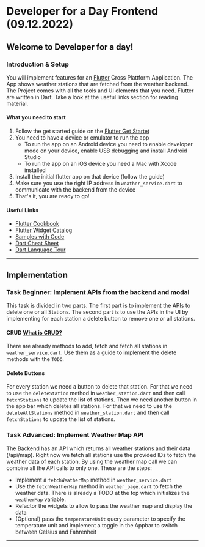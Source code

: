 # Developer for a Day Frontend (09.12.2022)

## Welcome to Developer for a day!

### Introduction & Setup

You will implement features for an [Flutter](https://flutter.dev//) Cross Plattform Application. The App shows weather stations that are fetched from the weather backend. The Project comes with all the tools and UI elements that you need. Flutter are written in Dart. Take a look at the useful links section for reading material.

#### What you need to start
1. Follow the get started guide on the [Flutter Get Startet](https://flutter.dev/docs/get-started/install)
2. You need to have a device or emulator to run the app
     - To run the app on an Android device you need to enable developer mode on your device, enable USB debugging and install Android Studio
     - To run the app on an iOS device you need a Mac with Xcode installed 
3. Install the initial flutter app on that device (follow the guide)
4. Make sure you use the right IP address in `weather_service.dart` to communicate with the backend from the device
5. That's it, you are ready to go!

#### Useful Links

- [Flutter Cookbook](https://docs.flutter.dev/cookbook)
- [Flutter Widget Catalog](https://docs.flutter.dev/development/ui/widgets)
- [Samples with Code](https://flutter.github.io/samples/#)
- [Dart Cheat Sheet](https://dart.dev/codelabs/dart-cheatsheet)
- [Dart Language Tour](https://dart.dev/guides/language/language-tour)

___
## Implementation

### Task Beginner: Implement APIs from the backend and modal

This task is divided in two parts. The first part is to implement the APIs to delete one or all Stations. The second part is to use the APIs in the UI by implementing for each station a delete button to remove one or all stations.


#### CRUD [What is CRUD?](https://en.wikipedia.org/wiki/Create,_read,_update_and_delete)

There are already methods to add, fetch and fetch all stations in `weather_service.dart`. Use them as a guide to implement the delete methods with the `TODO`.

#### Delete Buttons

For every station we need a button to delete that station. For that we need to use the `deleteStation` method in `weather_station.dart` and then call `fetchStations` to update the list of stations.
Then we need another button in the app bar which deletes all stations. For that we need to use the `deleteAllStations` method in `weather_station.dart` and then call `fetchStations` to update the list of stations.

### Task Advanced: Implement Weather Map API

The Backend has an API which returns all weather stations and their data (/api/map). Right now we fetch all stations use the provided IDs to fetch the weather data of each station. By using the weather map call we can combine all the API calls to only one. 
These are the steps:
* Implement a `fetchWeatherMap` method in `weather_service.dart`
* Use the `fetchWeatherMap` method in `weather_page.dart` to fetch the weather data. There is already a TODO at the top which initializes the `weatherMap` variable.
* Refactor the widgets to allow to pass the weather map and display the data
* (Optional) pass the `temperatureUnit` query parameter to specify the temperature unit and implement a toggle in the Appbar to switch between Celsius and Fahrenheit

___


